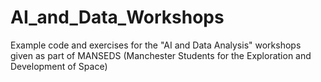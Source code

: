 # AI_and_Data_Workshops
Example code and exercises for the "AI and Data Analysis" workshops given as part of MANSEDS (Manchester Students for the Exploration and Development of Space)
